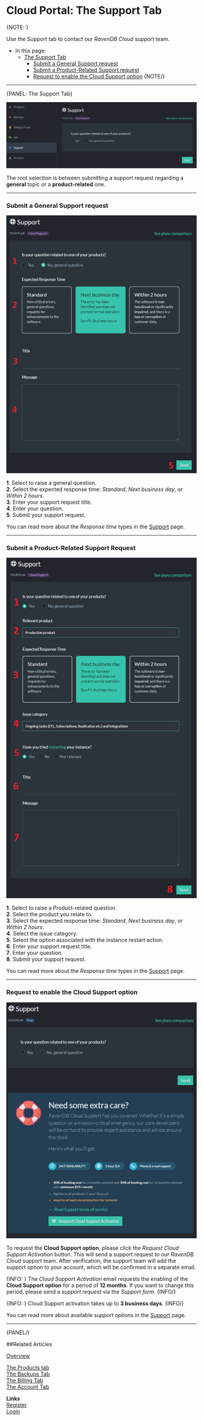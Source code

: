 # Cloud Portal: The Support Tab

{NOTE: }

Use the Support tab to contact our *RavenDB Cloud* support team.

* In this page:  
  * [The Support Tab](../../cloud/portal/cloud-portal-support-tab#the-support-tab)  
     * [Submit a General Support request](../../cloud/portal/cloud-portal-support-tab#submit-a-general-support-request)  
     * [Submit a Product-Related Support request](../../cloud/portal/cloud-portal-support-tab#submit-a-product-related-support-request)
     * [Request to enable the Cloud Support option](../../cloud/portal/cloud-portal-support-tab#request-to-enable-the-cloud-support-option)
{NOTE/}

---

{PANEL: The Support Tab}

!["Figure 1 - Support Tab"](images\portal-support-tab.png "Figure 1 - Support Tab")

The root selection is between submitting a support request regarding a **general** topic or a **product-related** one.  

---

### Submit a General Support request  

!["Figure 2 - Support General Message"](images\portal-support-general-question-cloud-support.png "Figure 2 - Support General Message")

   **1**. Select to raise a general question.  
   **2**. Select the expected response time: *Standard*, *Next business day*, or *Within 2 hours*.  
   **3**. Enter your support request title.  
   **4**. Enter your question.  
   **5**. Submit your support request.

You can read more about the *Response time* types in the [Support](../../cloud/cloud-support#response-time-types) page.

---

### Submit a Product-Related Support Request  

!["Figure 3 - Support Product-Related Message"](images\portal-support-instance-related-question-cloud-support.png "Figure 3 - Support Product-Related Message")
    
   **1**. Select to raise a Product-related question.  
   **2**. Select the product you relate to.  
   **3**. Select the expected response time: *Standard*, *Next business day*, or *Within 2 hours*.  
   **4**. Select the issue category.  
   **5**. Select the option associated with the instance restart action.  
   **6**. Enter your support request title.  
   **7**. Enter your question.  
   **8**. Submit your support request.

You can read more about the *Response time* types in the [Support](../../cloud/cloud-support#response-time-types) page.

---

### Request to enable the Cloud Support option

!["Figure 4 - Request to enable the Cloud Support option"](images\portal-support-request-cloud-support-on-free-support.png "Figure 4 - Request to enable the Cloud Support option")

To request the **Cloud Support option**, please click the *Request Cloud Support Activation* button. 
This will send a support request to our *RavenDB Cloud* support team. 
After verification, the support team will add the support option to your account, which 
will be confirmed in a separate email.

{INFO: }
The *Cloud Support Activation* email requests the enabling of the **Cloud Support option** for a period of **12 months**. 
If you want to change this period, please send a *support request* via the *Support form*.
{INFO/}

{INFO: }
Cloud Support activation takes up to **3 business days**.
{INFO/}

You can read more about available *support options* in the [Support](../../cloud/cloud-support#available-support-options) page.

---

{PANEL/}

##Related Articles

[Overview](../../cloud/cloud-overview)  

[The Products tab](../../cloud/portal/cloud-portal-products-tab)  
[The Backups Tab](../../cloud/portal/cloud-portal-backups-tab)  
[The Billing Tab](../../cloud/portal/cloud-portal-billing-tab)  
[The Account Tab](../../cloud/portal/cloud-portal-account-tab)  
  
**Links**  
[Register]( https://cloud.ravendb.net/user/register)  
[Login]( https://cloud.ravendb.net/user/login)  
